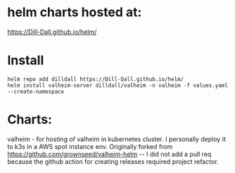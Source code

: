 # helm charts hosted at:
https://Dill-Dall.github.io/helm/

# Install 
```
helm repo add dilldall https://Dill-Dall.github.io/helm/   
helm install valheim-server dilldall/valheim -n valheim -f values.yaml --create-namespace  
```

# Charts:
  valheim - for hosting of valheim in kubernetes cluster. I personally deploy it to k3s in a AWS spot instance env. Originally forked from https://github.com/grownseed/valheim-helm -- I did not add a pull req because the github action for creating releases required project refactor.


